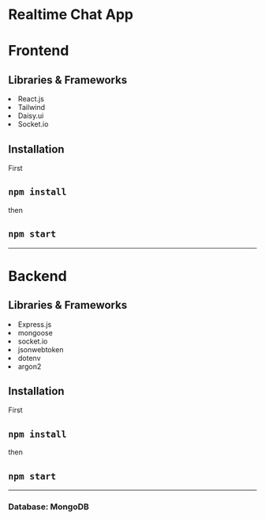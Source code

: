 # Realtime Chat App

# Frontend

## Libraries & Frameworks
<li> React.js
<li> Tailwind
<li> Daisy.ui
<li> Socket.io

## Installation

First <br/>

`npm install`<br/>
--

then <br/>

`npm start`
--

----

# Backend

## Libraries & Frameworks
<li> Express.js
<li> mongoose
<li> socket.io
<li> jsonwebtoken
<li> dotenv
<li> argon2

## Installation

First <br/>

`npm install`<br/>
--

then <br/>

`npm start`
--

----
### Database: MongoDB